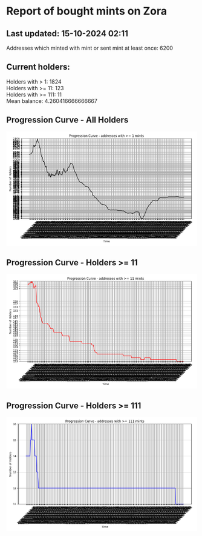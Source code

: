 # Report of bought mints on Zora
## Last updated: 15-10-2024 02:11
Addresses which minted with mint or sent mint at least once: 6200

## Current holders:
Holders with > 1: 1824  
Holders with >= 11: 123  
Holders with >= 111: 11  
Mean balance: 4.260416666666667  

## Progression Curve - All Holders
![addresses with >= 1 mint](progression_curve_all.png)
## Progression Curve - Holders >= 11
![addresses with >= 11 mints](progression_curve_gt_11.png)
## Progression Curve - Holders >= 111
![addresses with >= 111 mints](progression_curve_gt_111.png)
